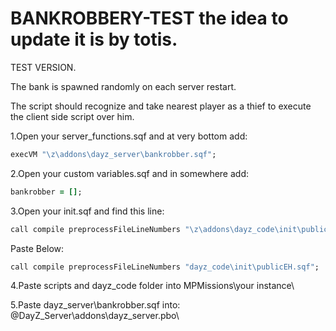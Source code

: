 # BANKROBBERY-TEST  the idea to update it is by totis.

TEST VERSION.

The bank is spawned randomly on each server restart.

The script should recognize and take nearest player as a thief to execute the client side script over him.



1.Open your server_functions.sqf and at very bottom add:

```ruby
execVM "\z\addons\dayz_server\bankrobber.sqf";
```

2.Open your custom variables.sqf and in somewhere add:
```ruby
bankrobber = [];
```

3.Open your init.sqf and find this line:
```ruby
call compile preprocessFileLineNumbers "\z\addons\dayz_code\init\publicEH.sqf";
```
Paste Below:
```ruby
call compile preprocessFileLineNumbers "dayz_code\init\publicEH.sqf";
```

4.Paste scripts and dayz_code folder into MPMissions\your instance\

5.Paste dayz_server\bankrobber.sqf into: @DayZ_Server\addons\dayz_server.pbo\
